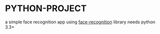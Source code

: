 # PYTHON-PROJECT
a simple face recognition app using [face-recognition](https://face-recognition.readthedocs.io/) library
needs python 3.3+
